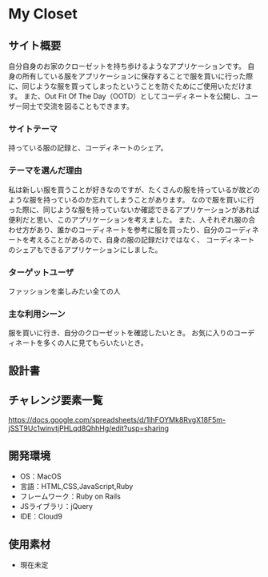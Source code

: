 # My Closet

## サイト概要
自分自身のお家のクローゼットを持ち歩けるようなアプリケーションです。
自身の所有している服をアプリケーションに保存することで服を買いに行った際に、同じような服を買ってしまったということを防ぐためにご使用いただけます。
また、Out Fit Of The Day（OOTD）としてコーディネートを公開し、ユーザー同士で交流を図ることもできます。

### サイトテーマ
持っている服の記録と、コーディネートのシェア。

### テーマを選んだ理由
私は新しい服を買うことが好きなのですが、たくさんの服を持っているが故どのような服を持っているのか忘れてしまうことがあります。
なので服を買いに行った際に、同じような服を持っていないか確認できるアプリケーションがあれば便利だと思い、このアプリケーションを考えました。
また、人それぞれ服の合わせ方があり、誰かのコーディネートを参考に服を買ったり、自分のコーディネートを考えることがあるので、自身の服の記録だけではなく、
コーディネートのシェアもできるアプリケーションにしました。

### ターゲットユーザ
ファッションを楽しみたい全ての人

### 主な利用シーン
服を買いに行き、自分のクローゼットを確認したいとき。
お気に入りのコーディネートを多くの人に見てもらいたいとき。

## 設計書


## チャレンジ要素一覧
https://docs.google.com/spreadsheets/d/1IhFOYMk8RvgX18F5m-jSST9Uc1winvtjPHLqd8QhhHg/edit?usp=sharing

## 開発環境
- OS：MacOS
- 言語：HTML,CSS,JavaScript,Ruby
- フレームワーク：Ruby on Rails
- JSライブラリ：jQuery
- IDE：Cloud9

## 使用素材
- 現在未定